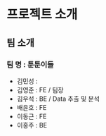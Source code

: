 # 프로젝트 소개

## 팀 소개

### 팀 명 : 툰툰이들

- 김민성 :
- 김영준 : FE / 팀장
- 김우석 : BE / Data 추출 및 분석
- 배윤호 : FE
- 이동근 : FE
- 이홍주 : BE
